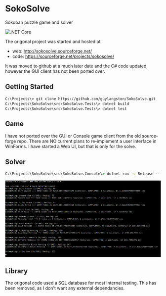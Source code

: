 # SokoSolve
Sokoban puzzle game and solver

![.NET Core](https://github.com/guylangston/SokoSolve/workflows/.NET%20Core/badge.svg)

The origonal project was started and hosted at 
- web: http://sokosolve.sourceforge.net/
- code: https://sourceforge.net/projects/sokosolve/

It was moved to github at a much later date and the C# code updated, however the GUI client has not been ported over.

## Getting Started

```
C:\Projects\> git clone https://github.com/guylangston/SokoSolve.git
C:\Projects\SokoSolve\src\SokoSolve.Tests\> dotnet build
C:\Projects\SokoSolve\src\SokoSolve.Tests\> dotnet test
```

## Game

I have not ported over the GUI or Console game client from the old source-forge repo. There are NO current plans to re-implement a user interface in WinForms. I have started a Web UI, but that is only for the solve.


## Solver

```cmd
C:\Projects\SokoSolve\src\SokoSolve.Console\> dotnet run -c Release -- Batch
```
![Solver Progress](SolveRun2019-09-30-181744.png "Progress")

## Library

The origonal code used a SQL database for most internal testing. This has been removed, as I don't want any external dependancies.
